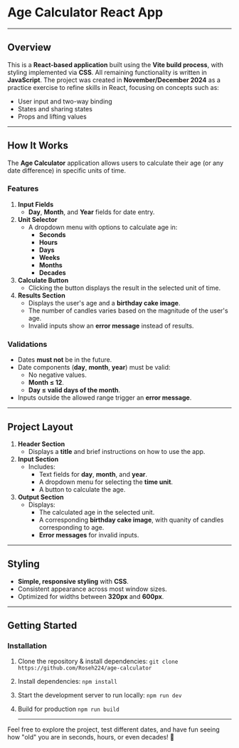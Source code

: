 # **Age Calculator React App**

---

## **Overview**
This is a **React-based application** built using the **Vite build process**, with styling implemented via **CSS**. All remaining functionality is written in **JavaScript**. The project was created in **November/December 2024** as a practice exercise to refine skills in React, focusing on concepts such as:
- User input and two-way binding
- States and sharing states
- Props and lifting values

---

## **How It Works**
The **Age Calculator** application allows users to calculate their age (or any date difference) in specific units of time.

### **Features**
1. **Input Fields**
   - **Day**, **Month**, and **Year** fields for date entry.
2. **Unit Selector**
   - A dropdown menu with options to calculate age in:
     - **Seconds**
     - **Hours**
     - **Days**
     - **Weeks**
     - **Months**
     - **Decades**
3. **Calculate Button**
   - Clicking the button displays the result in the selected unit of time.
4. **Results Section**
   - Displays the user's age and a **birthday cake image**.
   - The number of candles varies based on the magnitude of the user's age.
   - Invalid inputs show an **error message** instead of results.

### **Validations**
- Dates **must not** be in the future.
- Date components (**day**, **month**, **year**) must be valid:
  - No negative values.
  - **Month ≤ 12**.
  - **Day ≤ valid days of the month**.
- Inputs outside the allowed range trigger an **error message**.

---

## **Project Layout**
1. **Header Section**
   - Displays a **title** and brief instructions on how to use the app.
2. **Input Section**
   - Includes:
     - Text fields for **day**, **month**, and **year**.
     - A dropdown menu for selecting the **time unit**.
     - A button to calculate the age.
3. **Output Section**
   - Displays:
     - The calculated age in the selected unit.
     - A corresponding **birthday cake image**, with quanity of candles corresponding to age.
     - **Error messages** for invalid inputs.

---

## **Styling**
- **Simple, responsive styling** with **CSS**.
- Consistent appearance across most window sizes.
- Optimized for widths between **320px** and **600px**.

---

## **Getting Started**
### **Installation**
1. Clone the repository & install dependencies:
   `git clone https://github.com/Roseh224/age-calculator`
   
2. Install dependencies:
   `npm install`

3. Start the development server to run locally:
   `npm run dev`

4. Build for production
   `npm run build`

   ---

Feel free to explore the project, test different dates, and have fun seeing how "old" you are in seconds, hours, or even decades! 🎂

